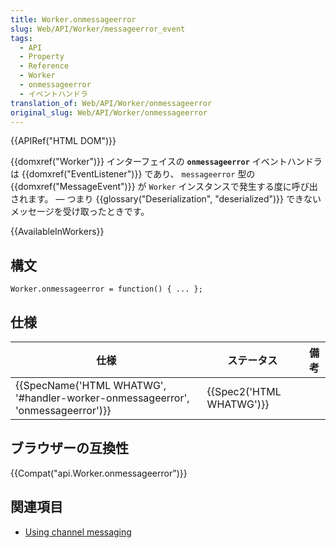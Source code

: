 ```yaml
---
title: Worker.onmessageerror
slug: Web/API/Worker/messageerror_event
tags:
  - API
  - Property
  - Reference
  - Worker
  - onmessageerror
  - イベントハンドラ
translation_of: Web/API/Worker/onmessageerror
original_slug: Web/API/Worker/onmessageerror
---
```

{{APIRef("HTML DOM")}}

{{domxref("Worker")}} インターフェイスの **`onmessageerror`** イベントハンドラは {{domxref("EventListener")}} であり、 `messageerror` 型の {{domxref("MessageEvent")}} が `Worker` インスタンスで発生する度に呼び出されます。 — つまり {{glossary("Deserialization", "deserialized")}} できないメッセージを受け取ったときです。

{{AvailableInWorkers}}

## 構文

```
Worker.onmessageerror = function() { ... };
```

## 仕様

| 仕様                                                                                                     | ステータス                       | 備考 |
| -------------------------------------------------------------------------------------------------------- | -------------------------------- | ---- |
| {{SpecName('HTML WHATWG', '#handler-worker-onmessageerror', 'onmessageerror')}} | {{Spec2('HTML WHATWG')}} |      |

## ブラウザーの互換性

{{Compat("api.Worker.onmessageerror")}}

## 関連項目

- [Using channel messaging](/ja/docs/Web/API/Channel_Messaging_API/Using_channel_messaging)
